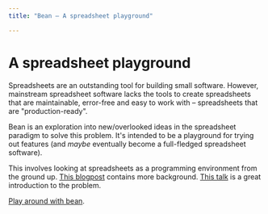 ```yaml
---
title: "Bean – A spreadsheet playground"

---
```


# A spreadsheet playground

Spreadsheets are an outstanding tool for building small software. However, mainstream spreadsheet software lacks the tools to create spreadsheets that are maintainable, error-free and easy to work with – spreadsheets that are "production-ready".

Bean is an exploration into new/overlooked ideas in the spreadsheet paradigm to solve this problem. It's intended to be a playground for trying out features (and _maybe_ eventually become a full-fledged spreadsheet software).

This involves looking at spreadsheets as a programming environment from the ground up. [This blogpost](https://blog.nilenso.com/blog/2023/11/10/spreadsheets-and-small-software) contains more background. [This talk](https://www.youtube.com/watch?v=0yKf8TrLUOw) is a great introduction to the problem.

[Play around with bean](https://bean.nilenso.com).
